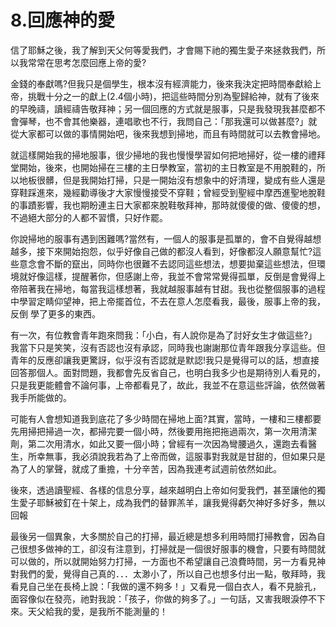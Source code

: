 # 8.回應神的愛

信了耶穌之後，我了解到天父何等愛我們，才會賜下祂的獨生愛子來拯救我們，所以我常常在思考怎麼回應上帝的愛?

金錢的奉獻嗎?但我只是個學生，根本沒有經濟能力，後來我決定把時間奉獻給上帝，挑戰十分之一的獻上(2.4個小時)，把這些時間分別為聖歸給神，就有了後來的早晚禱，讀經禱告敬拜神；另一個回應的方式就是服事，只是我發現我甚麼都不會彈琴，也不會其他樂器，連唱歌也不行，我問自己：「那我還可以做甚麼?」就從大家都可以做的事情開始吧，後來我想到掃地，而且有時間就可以去教會掃地。

就這樣開始我的掃地服事，很少掃地的我也慢慢學習如何把地掃好，從一樓的禮拜堂開始，後來，也開始掃在三樓的主日學教室，當初的主日教室是不用脫鞋的，所以地板很髒，但是我開始打掃，只是一開始沒有想象中的好清理，變成有些人還是穿鞋踩進來，幾經勸導後才大家慢慢接受不穿鞋；曾經受到聖經中摩西進聖地脫鞋的事蹟影響，我也期盼連主日大家都來脫鞋敬拜神，那時就傻傻的做、傻傻的想，不過絕大部分的人都不習慣，只好作罷。

你說掃地的服事有遇到困難嗎?當然有，一個人的服事是孤單的，會不自覺得越想越多，接下來開始抱怨，似乎好像自己做的都沒人看到，好像都沒人願意幫忙?這些意念會不斷的竄出，同時你也很難不去認同這些想法，想要拋棄這些想法，但環境就好像這樣，提醒著你，但感謝上帝，我並不會常常覺得孤單，反倒是會覺得上帝陪著我在掃地，每當我這樣想著，我就越服事越有甘甜。我也從整個服事的過程中學習定睛仰望神，把上帝擺首位，不去在意人怎麼看我，最後，服事上帝的我，反倒
學了更多的東西。

有一次，有位教會青年跑來問我：「小白，有人說你是為了討好女生才做這些?」我當下只是笑笑，沒有否認也沒有承認，同時我也謝謝那位青年跟我分享這些。但青年的反應卻讓我更驚訝，似乎沒有否認就是默認!我只是覺得可以的話，想直接回答那個人。面對問題，我都會先反省自己，也明白我多少也是期待別人看見的，只是我更能體會不論何事，上帝都看見了，故此，我並不在意這些評論，依然做著我手所能做的。

可能有人會想知道我到底花了多少時間在掃地上面?其實，當時，一樓和三樓都要先用掃把掃過一次，都掃完要一個小時，然後要用拖把拖過兩次，第一次用清潔劑，第二次用清水，如此又要一個小時；曾經有一次因為彎腰過久，還跑去看醫生，所幸無事，我必須說我若為了上帝而做，這服事對我就是甘甜的，但如果只是為了人的掌聲，就成了重擔，十分辛苦，因為我連考試週前依然如此。

後來，透過讀聖經、各樣的信息分享，越來越明白上帝如何愛我們，甚至讓他的獨生愛子耶穌被釘在十架上，成為我們的替罪羔羊，讓我覺得虧欠神好多好多，無以回報


最後另一個異象，大多關於自己的打掃，最近總是想多利用時間打掃教會，因為自己很想多做神的工，卻沒有注意到，打掃就是一個很好服事的機會，只要有時間就可以做的，所以就開始努力打掃，一方面也不希望讓自己浪費時間，另一方看見神對我們的愛，覺得自己真的．．．太渺小了，所以自己也想多付出一點，敬拜時，我看見自己坐在長椅上說：「我做的還不夠多！」又看見一個白衣人，看不見臉孔，面容像似在發亮，祂對我說：「孩子，你做的夠多了。」一句話，又害我眼淚停不下來。天父給我的愛，是我所不能測量的！










